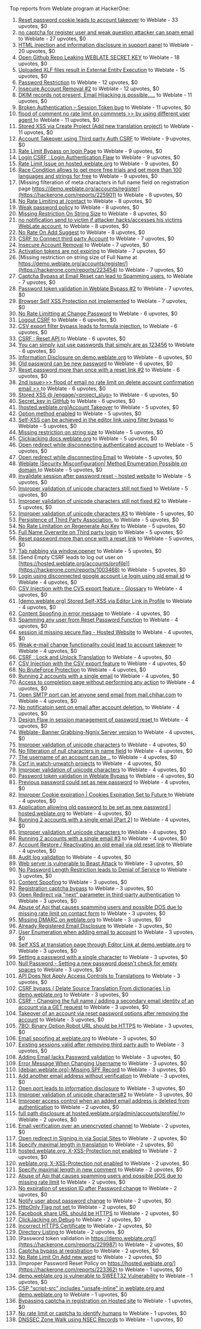 Top reports from Weblate program at HackerOne:

1. [Reset password cookie leads to account takeover](https://hackerone.com/reports/1004536) to Weblate - 33 upvotes, $0
2. [no captcha for register user and weak question attacker can spam email](https://hackerone.com/reports/236398) to Weblate - 27 upvotes, $0
3. [HTML injection and information disclosure in support panel](https://hackerone.com/reports/634312) to Weblate - 20 upvotes, $0
4. [Open Github Repo Leaking WEBLATE SECRET KEY](https://hackerone.com/reports/942146) to Weblate - 18 upvotes, $0
5. [Uploaded XLF files result in External Entity Execution](https://hackerone.com/reports/232614) to Weblate - 15 upvotes, $0
6. [Password Restriction](https://hackerone.com/reports/229920) to Weblate - 12 upvotes, $0
7. [Insecure Account Removal #2](https://hackerone.com/reports/229532) to Weblate - 12 upvotes, $0
8. [DKIM records not present, Email Hijacking is possible.....](https://hackerone.com/reports/253926) to Weblate - 11 upvotes, $0
9. [Broken Authentication – Session Token bug](https://hackerone.com/reports/400826) to Weblate - 11 upvotes, $0
10. [flood of comment no rate  limit on commnets \>\>  by using different user agent ](https://hackerone.com/reports/404035) to Weblate - 11 upvotes, $0
11. [Stored XSS via Create Project (Add new translation project)](https://hackerone.com/reports/610219) to Weblate - 11 upvotes, $0
12. [Account Takeover using Third party Auth CSRF](https://hackerone.com/reports/225653) to Weblate - 9 upvotes, $0
13. [Rate Limit Bypass on login Page](https://hackerone.com/reports/224460) to Weblate - 9 upvotes, $0
14. [Login CSRF : Login Authentication Flaw](https://hackerone.com/reports/229528) to Weblate - 9 upvotes, $0
15. [Rate Limit Issue on hosted.weblate.org](https://hackerone.com/reports/229825) to Weblate - 9 upvotes, $0
16. [Race Condition allows to get more free trials and get more than 100 languages and strings for free](https://hackerone.com/reports/1087188) to Weblate - 9 upvotes, $0
17. [Missing filteration of meta characters in full name field on registration page https://demo.weblate.org/accounts/register](https://hackerone.com/reports/225901) to Weblate - 8 upvotes, $0
18. [No Rate Limiting at /contact](https://hackerone.com/reports/229511) to Weblate - 8 upvotes, $0
19. [Weak password policy](https://hackerone.com/reports/224572) to Weblate - 8 upvotes, $0
20. [Missing Restriction On String Size](https://hackerone.com/reports/257376) to Weblate - 8 upvotes, $0
21. [no notification send to victim if attacker hacks/accesses his victims WebLate account.](https://hackerone.com/reports/282772) to Weblate - 8 upvotes, $0
22. [No Rate On Add Suggest](https://hackerone.com/reports/481654) to Weblate - 8 upvotes, $0
23. [CSRF to Connect third party Account](https://hackerone.com/reports/225100) to Weblate - 7 upvotes, $0
24. [Insecure Account Removal](https://hackerone.com/reports/223355) to Weblate - 7 upvotes, $0
25. [Activation tokens are not expiring](https://hackerone.com/reports/223339) to Weblate - 7 upvotes, $0
26. [Missing restriction on string size of Full Name at https://demo.weblate.org/accounts/register/](https://hackerone.com/reports/223454) to Weblate - 7 upvotes, $0
27. [Captcha Bypass at Email Reset can lead to Spamming users.](https://hackerone.com/reports/229541) to Weblate - 7 upvotes, $0
28. [Password token validation in Weblate Bypass #2](https://hackerone.com/reports/244287) to Weblate - 7 upvotes, $0
29. [Browser Self XSS Protection not implemented](https://hackerone.com/reports/400781) to Weblate - 7 upvotes, $0
30. [No Rate Limitting at Change Password](https://hackerone.com/reports/223694) to Weblate - 6 upvotes, $0
31. [Logout CSRF](https://hackerone.com/reports/223329) to Weblate - 6 upvotes, $0
32. [CSV export filter bypass leads to formula injection.](https://hackerone.com/reports/223999) to Weblate - 6 upvotes, $0
33. [CSRF : Reset API ](https://hackerone.com/reports/223333) to Weblate - 6 upvotes, $0
34. [You can simply just use passwords that simply are as 123456](https://hackerone.com/reports/223374) to Weblate - 6 upvotes, $0
35. [Information Disclosure on demo.weblate.org](https://hackerone.com/reports/229620) to Weblate - 6 upvotes, $0
36. [Old password can be new password](https://hackerone.com/reports/229577) to Weblate - 6 upvotes, $0
37. [Reset password more than once with a reset link #2](https://hackerone.com/reports/245450) to Weblate - 6 upvotes, $0
38. [2nd issue\>\>\> flood of email  no rate limit on delete account confirmation email \>\> ](https://hackerone.com/reports/404713) to Weblate - 6 upvotes, $0
39. [Stored XSS @ /engage/\<project_slug\>](https://hackerone.com/reports/472391) to Weblate - 6 upvotes, $0
40. [Secret_key in GitHub](https://hackerone.com/reports/926093) to Weblate - 6 upvotes, $0
41. [[hosted.weblate.org]Account Takeover](https://hackerone.com/reports/223637) to Weblate - 5 upvotes, $0
42. [Option method enabled](https://hackerone.com/reports/230194) to Weblate - 5 upvotes, $0
43. [Self-XSS can be achieved in the editor link using filter bypass](https://hackerone.com/reports/229735) to Weblate - 5 upvotes, $0
44. [Missing restriction on string size](https://hackerone.com/reports/229796) to Weblate - 5 upvotes, $0
45. [Clickjacking docs.weblate.org](https://hackerone.com/reports/223391) to Weblate - 5 upvotes, $0
46. [Open redirect while disconnecting authenticated account](https://hackerone.com/reports/224317) to Weblate - 5 upvotes, $0
47. [Open redirect while disconnecting Email](https://hackerone.com/reports/238117) to Weblate - 5 upvotes, $0
48. [Weblate |Security Misconfiguration| Method Enumeration Possible on domain ](https://hackerone.com/reports/230648) to Weblate - 5 upvotes, $0
49. [Invalidate session after password reset - hosted website](https://hackerone.com/reports/224362) to Weblate - 5 upvotes, $0
50. [Improper validation of unicode characters still not fixed](https://hackerone.com/reports/241596) to Weblate - 5 upvotes, $0
51. [Improper validation of unicode characters still not fixed #2](https://hackerone.com/reports/243611) to Weblate - 5 upvotes, $0
52. [Improper validation of unicode characters #3](https://hackerone.com/reports/243635) to Weblate - 5 upvotes, $0
53. [Persistence of Third Party Association.](https://hackerone.com/reports/241623) to Weblate - 5 upvotes, $0
54. [No Rate Limitation on Regenerate Api Key](https://hackerone.com/reports/243619) to Weblate - 5 upvotes, $0
55. [Full Name Overwrite on Third party login](https://hackerone.com/reports/241598) to Weblate - 5 upvotes, $0
56. [Reset password more than once with a reset link](https://hackerone.com/reports/243594) to Weblate - 5 upvotes, $0
57. [Tab nabbing via window.opener](https://hackerone.com/reports/403891) to Weblate - 5 upvotes, $0
58. [Send Empty CSRF leads to log out user on [https://hosted.weblate.org/accounts/profile]](https://hackerone.com/reports/1003468) to Weblate - 5 upvotes, $0
59. [Login using disconnected google account i.e login using old email id](https://hackerone.com/reports/223427) to Weblate - 4 upvotes, $0
60. [CSV Injection with the CVS export feature - Glossary](https://hackerone.com/reports/224291) to Weblate - 4 upvotes, $0
61. [[demo.weblate.org] Stored Self-XSS via Editor Link in Profile](https://hackerone.com/reports/223331) to Weblate - 4 upvotes, $0
62. [Content Spoofing in error message](https://hackerone.com/reports/223456) to Weblate - 4 upvotes, $0
63. [Spamming any user from Reset Password Function](https://hackerone.com/reports/223525) to Weblate - 4 upvotes, $0
64. [session id missing secure flag - Hosted Website](https://hackerone.com/reports/224379) to Weblate - 4 upvotes, $0
65. [Weak e-mail change functionality could lead to account takeover](https://hackerone.com/reports/223461) to Weblate - 4 upvotes, $0
66. [CSRF : Lock and Unlock Translation](https://hackerone.com/reports/223345) to Weblate - 4 upvotes, $0
67. [CSV Injection with the CSV export feature](https://hackerone.com/reports/223344) to Weblate - 4 upvotes, $0
68. [No BruteForce Protection](https://hackerone.com/reports/223337) to Weblate - 4 upvotes, $0
69. [Running 2 accounts with a single email](https://hackerone.com/reports/224072) to Weblate - 4 upvotes, $0
70. [Access to completion page without performing any action](https://hackerone.com/reports/223846) to Weblate - 4 upvotes, $0
71. [Open SMTP port can let anyone send email from mail.chihar.com](https://hackerone.com/reports/223435) to Weblate - 4 upvotes, $0
72. [No notificatoin sent on email after account deletion.](https://hackerone.com/reports/229909) to Weblate - 4 upvotes, $0
73. [Design Flaw in session management of password reset ](https://hackerone.com/reports/229417) to Weblate - 4 upvotes, $0
74. [Weblate- Banner Grabbing-Ngnix Server version](https://hackerone.com/reports/230633) to Weblate - 4 upvotes, $0
75. [Improper validation of unicode characters](https://hackerone.com/reports/229483) to Weblate - 4 upvotes, $0
76. [No filteration of null characters in name field](https://hackerone.com/reports/242945) to Weblate - 4 upvotes, $0
77. [The username of an account can be ..](https://hackerone.com/reports/243609) to Weblate - 4 upvotes, $0
78. [Csrf in watch-unwatch projects](https://hackerone.com/reports/229405) to Weblate - 4 upvotes, $0
79. [Improper validation of unicode characters](https://hackerone.com/reports/242171) to Weblate - 4 upvotes, $0
80. [Password token validation in Weblate Bypass](https://hackerone.com/reports/243842) to Weblate - 4 upvotes, $0
81. [Previous password could set as new password](https://hackerone.com/reports/243616) to Weblate - 4 upvotes, $0
82. [Improper Cookie expiration | Cookies Expiration Set to Future ](https://hackerone.com/reports/232306) to Weblate - 4 upvotes, $0
83. [ Application allowing old password to be set as new password | hosted.weblate.org](https://hackerone.com/reports/264934) to Weblate - 4 upvotes, $0
84. [Running 2 accounts with a single email [Part 2]](https://hackerone.com/reports/241608) to Weblate - 4 upvotes, $0
85. [Improper validation of unicode characters ](https://hackerone.com/reports/278718) to Weblate - 4 upvotes, $0
86. [Running 2 accounts with a single email #3](https://hackerone.com/reports/245304) to Weblate - 4 upvotes, $0
87. [ Account Restore / Reactivating an old email via old reset link](https://hackerone.com/reports/275303) to Weblate - 4 upvotes, $0
88. [Audit log validation](https://hackerone.com/reports/296632) to Weblate - 4 upvotes, $0
89. [Web server is vulnerable to Beast Attack](https://hackerone.com/reports/223350) to Weblate - 3 upvotes, $0
90. [No Password Length Restriction leads to Denial of Service](https://hackerone.com/reports/223854) to Weblate - 3 upvotes, $0
91. [Content Spoofing](https://hackerone.com/reports/223630) to Weblate - 3 upvotes, $0
92. [Registration captcha bypass](https://hackerone.com/reports/223324) to Weblate - 3 upvotes, $0
93. [Open Redirect via "next" parameter in third-party authentication](https://hackerone.com/reports/223326) to Weblate - 3 upvotes, $0
94. [Abuse of Api that causes spamming users and possible DOS due to missing rate limit on contact form](https://hackerone.com/reports/223542) to Weblate - 3 upvotes, $0
95. [Missing DMARC on weblate.org](https://hackerone.com/reports/223545) to Weblate - 3 upvotes, $0
96. [Already Registered Email Disclosure](https://hackerone.com/reports/223343) to Weblate - 3 upvotes, $0
97. [User Enumeration when adding email to account](https://hackerone.com/reports/223531) to Weblate - 3 upvotes, $0
98. [Self XSS at translation page through Editor Link at demo.weblate.org](https://hackerone.com/reports/223692) to Weblate - 3 upvotes, $0
99. [Setting a password with a single character](https://hackerone.com/reports/223851) to Weblate - 3 upvotes, $0
100. [Null Password - Setting a new password doesn't check for empty spaces](https://hackerone.com/reports/223618) to Weblate - 3 upvotes, $0
101. [API Does Not Apply Access Controls to Translations](https://hackerone.com/reports/232994) to Weblate - 3 upvotes, $0
102. [CSRF bypass ( Delate Source Translation From dictionaries ) in demo.weblate.org](https://hackerone.com/reports/230863) to Weblate - 3 upvotes, $0
103. [CSRF - Changing the full name / adding a secondary email identity of an account via a GET request](https://hackerone.com/reports/223367) to Weblate - 3 upvotes, $0
104. [Takeover of an account via reset password options after removing the account](https://hackerone.com/reports/230076) to Weblate - 3 upvotes, $0
105. [7BO: Binary Option Robot URL should be HTTPS](https://hackerone.com/reports/225722) to Weblate - 3 upvotes, $0
106. [Email spoofing at weblate.org](https://hackerone.com/reports/224186) to Weblate - 3 upvotes, $0
107. [Existing sessions valid after removing third party auth](https://hackerone.com/reports/223475) to Weblate - 3 upvotes, $0
108. [Adding Email lacks Password validation](https://hackerone.com/reports/229869) to Weblate - 3 upvotes, $0
109. [Error Message When Changing Username](https://hackerone.com/reports/243664) to Weblate - 3 upvotes, $0
110. [[debian.weblate.org]-Missing SPF Record](https://hackerone.com/reports/245518) to Weblate - 3 upvotes, $0
111. [Add another email address without verification](https://hackerone.com/reports/265987) to Weblate - 3 upvotes, $0
112. [Open port leads to information disclosure](https://hackerone.com/reports/223421) to Weblate - 3 upvotes, $0
113. [Improper validation of unicode characters#2](https://hackerone.com/reports/279945) to Weblate - 3 upvotes, $0
114. [Improper access control when an added email address is deleted from authentication](https://hackerone.com/reports/223434) to Weblate - 2 upvotes, $0
115. [full path disclosure at hosted.weblate.org/admin/accounts/profile/ ](https://hackerone.com/reports/225495) to Weblate - 2 upvotes, $0
116. [Email verification over an unencrypted channel](https://hackerone.com/reports/224287) to Weblate - 2 upvotes, $0
117. [Open redirect in Signing in via Social Sites](https://hackerone.com/reports/223718) to Weblate - 2 upvotes, $0
118. [Specify maximal length in translation](https://hackerone.com/reports/224015) to Weblate - 2 upvotes, $0
119. [hosted.weblate.org: X-XSS-Protection not enabled](https://hackerone.com/reports/223396) to Weblate - 2 upvotes, $0
120. [weblate.org: X-XSS-Protection not enabled](https://hackerone.com/reports/223723) to Weblate - 2 upvotes, $0
121. [Specify maximal length in new comment](https://hackerone.com/reports/223931) to Weblate - 2 upvotes, $0
122. [Abuse of Api that causes spamming users and possible DOS due to missing rate limit](https://hackerone.com/reports/223557) to Weblate - 2 upvotes, $0
123. [No expiration of session ID after Password change](https://hackerone.com/reports/223327) to Weblate - 2 upvotes, $0
124. [Notify user about password change](https://hackerone.com/reports/223609) to Weblate - 2 upvotes, $0
125. [HttpOnly Flag not set ](https://hackerone.com/reports/224006) to Weblate - 2 upvotes, $0
126. [Facebook share URL should be HTTPS](https://hackerone.com/reports/225769) to Weblate - 2 upvotes, $0
127. [ClickJacking on Debug](https://hackerone.com/reports/225555) to Weblate - 2 upvotes, $0
128. [Incorrect HTTPS Certificate](https://hackerone.com/reports/225540) to Weblate - 2 upvotes, $0
129. [Directory Listing ](https://hackerone.com/reports/223384) to Weblate - 2 upvotes, $0
130. [Password token validation in https://demo.weblate.org/](https://hackerone.com/reports/229987) to Weblate - 2 upvotes, $0
131. [Captcha bypass at registration](https://hackerone.com/reports/229584) to Weblate - 2 upvotes, $0
132. [No Rate Limit  On Add new word](https://hackerone.com/reports/479021) to Weblate - 2 upvotes, $0
133. [Improper Password Reset Policy on https://hosted.weblate.org/](https://hackerone.com/reports/223362) to Weblate - 1 upvotes, $0
134. [demo.weblate.org is vulnerable to SWEET32 Vulnerability](https://hackerone.com/reports/223653) to Weblate - 1 upvotes, $0
135. [CSP "script-src" includes "unsafe-inline" in weblate.org and demo.weblate.org](https://hackerone.com/reports/231062) to Weblate - 1 upvotes, $0
136. [Bypassing captcha in registration on Hosted site](https://hackerone.com/reports/224342) to Weblate - 1 upvotes, $0
137. [No rate limit or captcha to identify humans](https://hackerone.com/reports/257384) to Weblate - 1 upvotes, $0
138. [DNSSEC Zone Walk using NSEC Records](https://hackerone.com/reports/228471) to Weblate - 1 upvotes, $0
